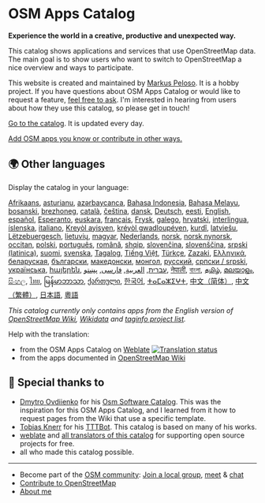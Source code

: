 # OSM Apps Catalog

**Experience the world in a creative, productive and unexpected way.**

This catalog shows applications and services that use OpenStreetMap data. The main goal is to show users who want to switch to OpenStreetMap a nice overview and ways to participate. 

This website is created and maintained by [Markus Peloso](https://zottelig.ch). It is a hobby project. If you have questions about OSM Apps Catalog or would like to request a feature, [feel free to ask](https://github.com/ToastHawaii/osm-apps-catalog/issues). I'm interested in hearing from users about how they use this catalog, so please get in touch!

[Go to the catalog](https://osm-apps.zottelig.ch). It is updated every day. 

[Add OSM apps you know or contribute in other ways.](https://wiki.openstreetmap.org/wiki/OSM_Apps_Catalog)

## 🌍 Other languages

Display the catalog in your language:

[Afrikaans](https://osm-apps.zottelig.ch/?lang=af),
[asturianu](https://osm-apps.zottelig.ch/?lang=ast),
[azərbaycanca](https://osm-apps.zottelig.ch/?lang=az),
[Bahasa Indonesia](https://osm-apps.zottelig.ch/?lang=id),
[Bahasa Melayu](https://osm-apps.zottelig.ch/?lang=ms),
[bosanski](https://osm-apps.zottelig.ch/?lang=bs),
[brezhoneg](https://osm-apps.zottelig.ch/?lang=br),
[català](https://osm-apps.zottelig.ch/?lang=ca),
[čeština](https://osm-apps.zottelig.ch/?lang=cs),
[dansk](https://osm-apps.zottelig.ch/?lang=da),
[Deutsch](https://osm-apps.zottelig.ch/?lang=de),
[eesti](https://osm-apps.zottelig.ch/?lang=et),
[English](https://osm-apps.zottelig.ch/?lang=en),
[español](https://osm-apps.zottelig.ch/?lang=es),
[Esperanto](https://osm-apps.zottelig.ch/?lang=eo),
[euskara](https://osm-apps.zottelig.ch/?lang=eu),
[français](https://osm-apps.zottelig.ch/?lang=fr),
[Frysk](https://osm-apps.zottelig.ch/?lang=fy),
[galego](https://osm-apps.zottelig.ch/?lang=gl),
[hrvatski](https://osm-apps.zottelig.ch/?lang=hr),
[interlingua](https://osm-apps.zottelig.ch/?lang=ia),
[íslenska](https://osm-apps.zottelig.ch/?lang=is),
[italiano](https://osm-apps.zottelig.ch/?lang=it),
[Kreyòl ayisyen](https://osm-apps.zottelig.ch/?lang=ht),
[kréyòl gwadloupéyen](https://osm-apps.zottelig.ch/?lang=gcf),
[kurdî](https://osm-apps.zottelig.ch/?lang=ku),
[latviešu](https://osm-apps.zottelig.ch/?lang=lv),
[Lëtzebuergesch](https://osm-apps.zottelig.ch/?lang=lb),
[lietuvių](https://osm-apps.zottelig.ch/?lang=lt),
[magyar](https://osm-apps.zottelig.ch/?lang=hu),
[Nederlands](https://osm-apps.zottelig.ch/?lang=nl),
[norsk](https://osm-apps.zottelig.ch/?lang=no),
[norsk nynorsk](https://osm-apps.zottelig.ch/?lang=nn),
[occitan](https://osm-apps.zottelig.ch/?lang=oc),
[polski](https://osm-apps.zottelig.ch/?lang=pl),
[português](https://osm-apps.zottelig.ch/?lang=pt),
[română](https://osm-apps.zottelig.ch/?lang=ro),
[shqip](https://osm-apps.zottelig.ch/?lang=sq),
[slovenčina](https://osm-apps.zottelig.ch/?lang=sk),
[slovenščina](https://osm-apps.zottelig.ch/?lang=sl),
[srpski (latinica)](https://osm-apps.zottelig.ch/?lang=sr-latn),
[suomi](https://osm-apps.zottelig.ch/?lang=fi),
[svenska](https://osm-apps.zottelig.ch/?lang=sv),
[Tagalog](https://osm-apps.zottelig.ch/?lang=tl),
[Tiếng Việt](https://osm-apps.zottelig.ch/?lang=vi),
[Türkçe](https://osm-apps.zottelig.ch/?lang=tr),
[Zazaki](https://osm-apps.zottelig.ch/?lang=diq),
[Ελληνικά](https://osm-apps.zottelig.ch/?lang=el),
[беларуская](https://osm-apps.zottelig.ch/?lang=be),
[български](https://osm-apps.zottelig.ch/?lang=bg),
[македонски](https://osm-apps.zottelig.ch/?lang=mk),
[монгол](https://osm-apps.zottelig.ch/?lang=mn),
[русский](https://osm-apps.zottelig.ch/?lang=ru),
[српски / srpski](https://osm-apps.zottelig.ch/?lang=sr),
[українська](https://osm-apps.zottelig.ch/?lang=uk),
[հայերեն](https://osm-apps.zottelig.ch/?lang=hy),
[עברית](https://osm-apps.zottelig.ch/?lang=he),
[العربية](https://osm-apps.zottelig.ch/?lang=ar),
[فارسی](https://osm-apps.zottelig.ch/?lang=fa),
[پښتو](https://osm-apps.zottelig.ch/?lang=ps),
[नेपाली](https://osm-apps.zottelig.ch/?lang=ne),
[বাংলা](https://osm-apps.zottelig.ch/?lang=bn),
[தமிழ்](https://osm-apps.zottelig.ch/?lang=ta),
[മലയാളം](https://osm-apps.zottelig.ch/?lang=ml),
[සිංහල](https://osm-apps.zottelig.ch/?lang=si),
[ไทย](https://osm-apps.zottelig.ch/?lang=th),
[မြန်မာဘာသာ](https://osm-apps.zottelig.ch/?lang=my),
[ქართული](https://osm-apps.zottelig.ch/?lang=ka),
[한국어](https://osm-apps.zottelig.ch/?lang=ko),
[ⵜⴰⵎⴰⵣⵉⵖⵜ](https://osm-apps.zottelig.ch/?lang=tzm),
[中文（简体）](https://osm-apps.zottelig.ch/?lang=zh-hans),
[中文（繁體）](https://osm-apps.zottelig.ch/?lang=zh-hant),
[日本語](https://osm-apps.zottelig.ch/?lang=ja),
[粵語](https://osm-apps.zottelig.ch/?lang=yue)

*This catalog currently only contains apps from the English version of [OpenStreetMap Wiki](https://wiki.openstreetmap.org/), [Wikidata](https://www.wikidata.org/) and [taginfo project list](https://taginfo.openstreetmap.org/projects).*

Help with the translation:

- from the OSM Apps Catalog on [Weblate](https://hosted.weblate.org/projects/osm-apps-catalog/osm-apps-catalog) <a href="https://hosted.weblate.org/engage/osm-apps-catalog/">
  <img src="https://hosted.weblate.org/widgets/osm-apps-catalog/-/svg-badge.svg" alt="Translation status" /></a>
- from the apps documented in [OpenStreetMap Wiki](https://wiki.openstreetmap.org/wiki/Wiki_Translation)

## 🙏 Special thanks to

- [Dmytro Ovdiienko](https://sourceforge.net/u/ujos/profile/) for his [Osm Software Catalog](https://wiki.openstreetmap.org/wiki/Osm_Software_Catalog). This was the inspiration for this OSM Apps Catalog, and I learned from it how to request pages from the Wiki that use a specific template.
- [Tobias Knerr](https://wiki.openstreetmap.org/wiki/User:Tordanik) for his [TTTBot](https://wiki.openstreetmap.org/wiki/User:TTTBot). This catalog is based on many of his works.
- [weblate](https://weblate.org/) and [all translators of this catalog](https://hosted.weblate.org/user/?q=%20contributes:osm-apps-catalog) for supporting open source projects for free.
- all who made this catalog possible.

---

- Become part of the [OSM community](https://resultmaps.neis-one.org/oooc?layers=B&zoom=5&lat=47.6215&lon=7.5816&contributors=TTTTTT): [Join a local group](https://usergroups.openstreetmap.de/), [meet](https://osmcal.org/) & [chat](https://community.osm.be/)
- [Contribute to OpenStreetMap](https://wiki.openstreetmap.org/wiki/How_to_contribute)
- [About me](https://wiki.openstreetmap.org/wiki/User:ToastHawaii)
